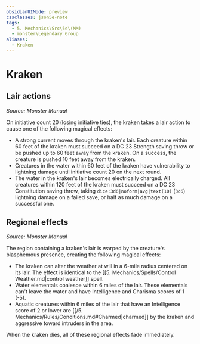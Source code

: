 ```yaml
---
obsidianUIMode: preview
cssclasses: json5e-note
tags:
  - 5. Mechanics\Src\5e\(MM)
  - monster\Legendary Group
aliases:
  - Kraken
---
```

# Kraken

## Lair actions
_Source: Monster Manual_

On initiative count 20 (losing initiative ties), the kraken takes a lair action to cause one of the following magical effects:

- A strong current moves through the kraken's lair. Each creature within 60 feet of the kraken must succeed on a DC 23 Strength saving throw or be pushed up to 60 feet away from the kraken. On a success, the creature is pushed 10 feet away from the kraken.  
- Creatures in the water within 60 feet of the kraken have vulnerability to lightning damage until initiative count 20 on the next round.  
- The water in the kraken's lair becomes electrically charged. All creatures within 120 feet of the kraken must succeed on a DC 23 Constitution saving throw, taking `dice:3d6|noform|avg|text(10)` (`3d6`) lightning damage on a failed save, or half as much damage on a successful one.  

## Regional effects
_Source: Monster Manual_

The region containing a kraken's lair is warped by the creature's blasphemous presence, creating the following magical effects:

- The kraken can alter the weather at will in a 6-mile radius centered on its lair. The effect is identical to the [[5. Mechanics/Spells/Control Weather.md|control weather]] spell.  
- Water elementals coalesce within 6 miles of the lair. These elementals can't leave the water and have Intelligence and Charisma scores of 1 (-5).  
- Aquatic creatures within 6 miles of the lair that have an Intelligence score of 2 or lower are [[/5. Mechanics/Rules/Conditions.md#Charmed|charmed]] by the kraken and aggressive toward intruders in the area.  

When the kraken dies, all of these regional effects fade immediately.
